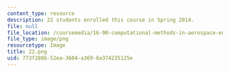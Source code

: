 ```yaml
---
content_type: resource
description: 22 students enrolled this course in Spring 2014.
file: null
file_location: /coursemedia/16-90-computational-methods-in-aerospace-engineering-spring-2014/773f288b52ea3604a3696a374235125e_22.png
file_type: image/png
resourcetype: Image
title: 22.png
uid: 773f288b-52ea-3604-a369-6a374235125e
---
```

